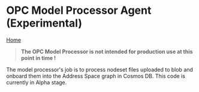 # OPC Model Processor Agent (Experimental)

[Home](../readme.md)

> **The OPC Model Processor is not intended for production use at this point in time !**

The model processor's job is to process nodeset files uploaded to blob and onboard them into the Address Space graph in Cosmos DB.  This code is currently in Alpha stage.

